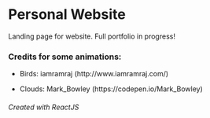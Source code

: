 <h1>Personal Website</h1>

<p>Landing page for website. Full portfolio in progress!</p>

<h3>Credits for some animations:</h3>
<ul>
  <li>
    <p>Birds: iamramraj (http://www.iamramraj.com/)</p>
  </li>
  <li>
    <p>Clouds: Mark_Bowley (https://codepen.io/Mark_Bowley)</p>
  </li>
</ul>

<h6>Created with ReactJS</h6>
